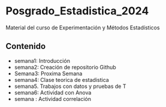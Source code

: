 # Posgrado_Estadistica_2024
Material del curso de Experimentación y Métodos Estadísticos 
## Contenido 
+ semana1: Introducción
+ semana2: Creación de repositorio Github
+ Semana3: Proxima Semana
+ semana4: Clase teorica de estadistica
+ semana5. Trabajos con datos y pruebas de T 
+ semana6: Actividad con Anova 
+ semana : Actividad correlación 